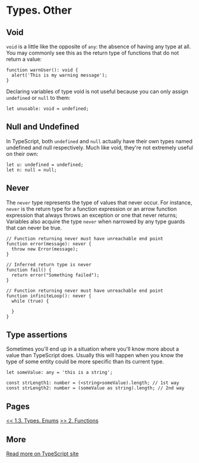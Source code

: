 # Types. Other

## Void

`void` is a little like the opposite of `any`: the absence of having any type at all. You may commonly see this as the return type of functions that do not return a value:

```TS
function warnUser(): void {
  alert('This is my warning message');
}
```

Declaring variables of type void is not useful because you can only assign `undefined` or `null` to them:

```TS
let unusable: void = undefined;
```

## Null and Undefined

In TypeScript, both `undefined` and `null` actually have their own types named undefined and null respectively. Much like void, they're not extremely useful on their own:

```TS
let u: undefined = undefined;
let n: null = null;
```

## Never

The `never` type represents the type of values that never occur. For instance, `never` is the return type for a function expression or an arrow function expression that always throws an exception or one that never returns; Variables also acquire the type `never` when narrowed by any type guards that can never be true.

```TS
// Function returning never must have unreachable end point
function error(message): never {
  throw new Error(message);
}

// Inferred return type is never
function fail() {
  return error("Something failed");
}

// Function returning never must have unreachable end point
function infiniteLoop(): never {
  while (true) {

  }
}
```

## Type assertions

Sometimes you'll end up in a situation where you'll know more about a value than TypeScript does. Usually this will happen when you know the type of some entity could be more specific than its current type.

```TS
let someValue: any = 'this is a string';

const strLength1: number = (<string>someValue).length; // 1st way
const strLength2: number = (someValue as string).length; // 2nd way
```

## Pages

[<< 1.3. Types. Enums]()
[>> 2. Functions]()

## More

[Read more on TypeScript site](https://www.typescriptlang.org/docs/handbook/basic-types.html)